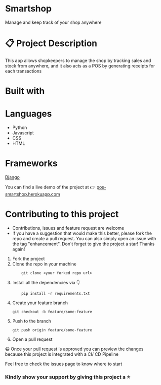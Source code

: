 # Smartshop
Manage and keep track of your shop anywhere


# 📋 Project Description
This app allows shopkeepers to manage the shop by tracking sales and stock from anywhere, and it also acts as a POS by generating receipts for each transactions

# Built with
# Languages
- Python
- Javascript
- CSS
- HTML

# Frameworks
[Django](https://djangoproject.com)

You can find a live demo of the project at 👉 [pos-smartshop.herokuapp.com](https://pos-smartshop.herokuapp.com)

# Contributing to this project
- Contributions, issues and feature request are welcome
- If you have a suggestion that would make this better, please fork the repo and create a pull request. You can also simply open an issue with the tag "enhancement". Don't forget to give the project a star! Thanks again!

1. Fork the project
2. Clone the repo in your machine
     ``` git
         git clone <your forked repo url>
      ```
 3. Install all the dependencies via 👇
      ``` pip
          pip install -r requirements.txt
       ```
4. Create your feature branch 
     ``` git
     git checkout -b feature/some-feature
     ```
 5. Push to the branch
     ``` git
     git push origin feature/some-feature
     ```
 6. Open a pull request
 
 😀 Once your pull request is approved you can preview the changes because this project is integrated with a CI/ CD Pipeline
 
  Feel free to check the issues page to know where to start
  
  ### Kindly show your support by giving this project a ⭐
